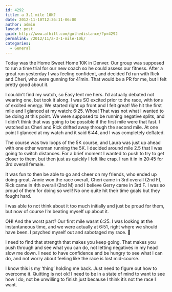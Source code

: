 ```yaml
---
id: 4292
title: a 3.1 mile 10K?
date: 2012-11-10T12:36:11-06:00
author: admin
layout: post
guid: http://www.afhill.com/gothedistance/?p=4292
permalink: /2012/11/a-3-1-mile-10k/
categories:
  - General
---
```

Today was the Home Sweet Home 10K in Denver. Our group was supposed to run a time trial for our new coach so he could assess our fitness. After a great run yesterday I was feeling confident, and decided I&#8217;d run with Rick and Cheri, who were gunning for 41min. That would be a PR for me, but I felt pretty good about it.

I couldn&#8217;t find my watch, so Easy lent me hers. I&#8217;d actually debated not wearing one, but took it along. I was SO excited prior to the race, with tons of excited energy. We started right up front and I felt great! We hit the first mile and I glanced at my watch: 6:25. Whoa! That was not what I wanted to be doing at this point. We were supposed to be running negative splits, and I didn&#8217;t think that was going to be possible if the first mile were that fast. I watched as Cheri and Rick drifted away through the second mile. At one point I glanced at my watch and it said 6:44, and I was completely deflated. 

The course was two loops of the 5K course, and Laura was just up ahead with one other woman running the 5K. I decided around mile 2.5 that I was going to switch distances. For a brief moment I wanted to push to try to get closer to them, but then just as quickly I felt like crap. I ran it in in 20:45 for 3rd overall female.

It was fun to then be able to go and cheer on my friends, who ended up doing great. Annie won the race overall, Cheri came in 3rd overall (2nd F), Rick came in 4th overall (2nd M) and I believe Gerry came in 3rd F. I was so proud of them for doing so well! No one quite hit their time goals but they fought hard. 

I was able to not think about it too much initially and just be proud for them, but now of course I&#8217;m beating myself up about it. 

OH! And the worst part? Our first mile wasnt 6:25. I was looking at the instantaneous time, and we were actually at 6:51, right where we should have been. I psyched myself out and sabotaged my race. 🙁

I need to find that strength that makes you keep going. That makes you push through and see what you can do, not letting negatives in my head slow me down. I need to have confidence and be hungry to see what I can do, and not worry about feeling like the race is lost mid-course. 

I know this is my &#8216;thing&#8217; holding me back. Just need to figure out how to overcome it. Quitting is not ok! I need to be in a state of mind to want to see how I do, not be unwilling to finish just because I think it&#8217;s not the race I want.